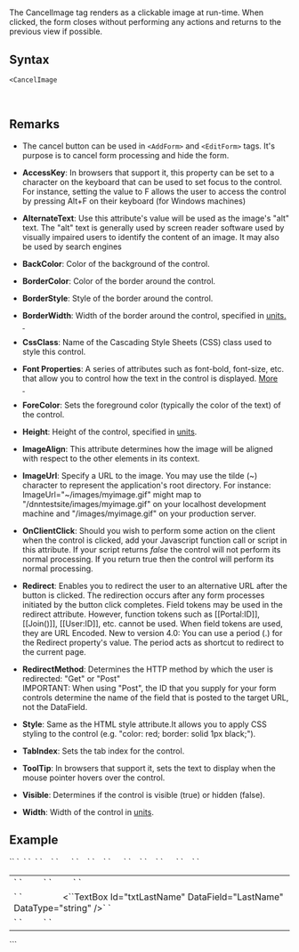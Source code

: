 # <CancelImage>

<a name="top"></a>



The CancelImage tag renders as a clickable image at run-time. When clicked, the form closes without performing any actions and returns to the previous view if possible.

<a name="syntax"></a>

## Syntax

    <CancelImage

 <a name="remarks"></a>

## Remarks

*   The cancel button can be used in `<AddForm>` and `<EditForm>` tags. It's purpose is to cancel form processing and hide the form.  

*   **AccessKey**: In browsers that support it, this property can be set to a character on the keyboard that can be used to set focus to the control. For instance, setting the value to F allows the user to access the control by pressing Alt+F on their keyboard (for Windows machines)  

*   **AlternateText**: Use this attribute's value will be used as the image's "alt" text. The "alt" text is generally used by screen reader software used by visually impaired users to identify the content of an image. It may also be used by search engines  

*   **BackColor**: Color of the background of the control.  

*   **BorderColor**: Color of the border around the control.  

*   **BorderStyle**: Style of the border around the control.  

*   **BorderWidth**: Width of the border around the control, specified in [units.  
     ](../unit-types.md)
*   **CssClass**: Name of the Cascading Style Sheets (CSS) class used to style this control.  

*   **Font Properties**: A series of attributes such as font-bold, font-size, etc. that allow you to control how the text in the control is displayed. [More  
     ](../font-properties.md)
*   **ForeColor**: Sets the foreground color (typically the color of the text) of the control.  

*   **Height**: Height of the control, specified in [units](../unit-types.md).  

*   **ImageAlign**: This attribute determines how the image will be aligned with respect to the other elements in its context.  

*   **ImageUrl**: Specify a URL to the image. You may use the tilde (~) character to represent the application's root directory. For instance: ImageUrl="~/images/myimage.gif" might map to "/dnntestsite/images/myimage.gif" on your localhost development machine and "/images/myimage.gif" on your production server.  

*   **OnClientClick**: Should you wish to perform some action on the client when the control is clicked, add your Javascript function call or script in this attribute. If your script returns _false_ the control will not perform its normal processing. If you return true then the control will perform its normal processing.  

*   **Redirect**: Enables you to redirect the user to an alternative URL after the button is clicked. The redirection occurs after any form processes initiated by the button click completes. Field tokens may be used in the redirect attribute. However, function tokens such as [[Portal:ID]], [[Join()]], [[User:ID]], etc. cannot be used. When field tokens are used, they are URL Encoded. New to version 4.0: You can use a period (.) for the Redirect property's value. The period acts as shortcut to redirect to the current page.  

*   **RedirectMethod**: Determines the HTTP method by which the user is redirected: "Get" or "Post"  
    IMPORTANT: When using "Post", the ID that you supply for your form controls determine the name of the field that is posted to the target URL, not the DataField.  

*   **Style**: Same as the HTML style attribute.It allows you to apply CSS styling to the control (e.g. "color: red; border: solid 1px black;").  

*   **TabIndex**: Sets the tab index for the control.  

*   **ToolTip**: In browsers that support it, sets the text to display when the mouse pointer hovers over the control.  

*   **Visible**: Determines if the control is visible (true) or hidden (false).  

*   **Width**: Width of the control in [units](../unit-types.md).  

<a name="example"></a>

## Example

<div>`<AddForm>`  
`  <SubmitCommand CommandText="INSERT INTO Users(FirstName, LastName) VALUES(@FirstName, @LastName)" />`  
`  <table>`  
`    <tr>`  
`      <td>`  
`         <Label For="txtFirstName" Text="First Name" />`  
`         <TextBox Id="txtFirstName" DataField="FirstName" DataType="string" />`  
`       </td>`  
`    </tr>`  
`    <tr>`  
`      <td>`  
`        <Label For="txtLastName" Text="Last Name" />  
        <``TextBox Id="txtLastName" DataField="LastName" DataType="string" />`  
`      </td>`  
`    </tr>`  
`    <tr>`  
`      <td colspan="2">`  
`        <AddImage AlternateText="Add" ImageUrl="~/images/add.gif" />  
<span style="color: #ff0000;" xmlns="http://www.w3.org/1999/xhtml"><CancelImage AlternateText="Cancel" ImageUrl="~/images/cancel.gif" /></span>`  
`      </td>`  
`    </tr>`  
`  </table>  
``</AddForm>`</div>

